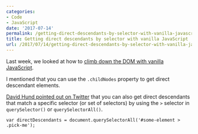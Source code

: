 ```yaml
---
categories:
- Code
- JavaScript
date: '2017-07-14'
permalink: /getting-direct-descendants-by-selector-with-vanilla-javascript/
title: Getting direct descendants by selector with vanilla JavaScript
url: /2017/07/14/getting-direct-descendants-by-selector-with-vanilla-javascript
---
```


Last week, we looked at how to <a href="https://gomakethings.com/climbing-down-the-dom-with-vanilla-javascript/">climb down the DOM with vanilla JavaScript</a>.

I mentioned that you can use the <code>.childNodes</code> property to get direct descendant elements.

<a href="https://twitter.com/valuedstandards/status/882694786418978816">David Hund pointed out on Twitter</a> that you can also get direct descendants that match a specific selector (or set of selectors) by using the <code>&gt;</code> selector in <code>querySelector()</code> or <code>querySelectorAll()</code>.

<pre><code class="lang-javascript">var directDescendants = document.querySelectorAll('#some-element &gt; .pick-me');
</code></pre>